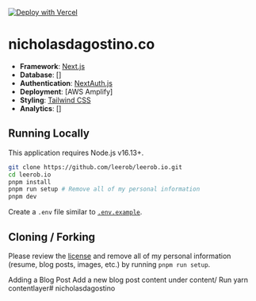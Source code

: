 [![Deploy with Vercel](https://vercel.com/button)](https://vercel.com/new/clone?repository-url=https%3A%2F%2Fgithub.com%2Fleerob%2Fleerob.io)

# nicholasdagostino.co

- **Framework**: [Next.js](https://nextjs.org/)
- **Database**: []
- **Authentication**: [NextAuth.js](https://next-auth.js.org)
- **Deployment**: [AWS Amplify]
- **Styling**: [Tailwind CSS](https://tailwindcss.com)
- **Analytics**: []


## Running Locally

This application requires Node.js v16.13+.

```bash
git clone https://github.com/leerob/leerob.io.git
cd leerob.io
pnpm install
pnpm run setup # Remove all of my personal information
pnpm dev
```

Create a `.env` file similar to [`.env.example`](https://github.com/leerob/leerob.io/blob/main/.env.example).

## Cloning / Forking

Please review the [license](https://github.com/leerob/leerob.io/blob/main/LICENSE.txt) and remove all of my personal information (resume, blog posts, images, etc.) by running `pnpm run setup`.

Adding a Blog Post
Add a new blog post content under content/
Run yarn contentlayer# nicholasdagostino
